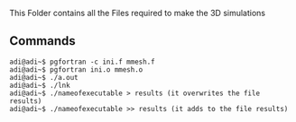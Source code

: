 This Folder contains all the Files required to make the 3D simulations

## Commands
```console
adi@adi~$ pgfortran -c ini.f mmesh.f
adi@adi~$ pgfortran ini.o mmesh.o
adi@adi~$ ./a.out
adi@adi~$ ./lnk
adi@adi~$ ./nameofexecutable > results (it overwrites the file results)
adi@adi~$ ./nameofexecutable >> results (it adds to the file results) 
```
